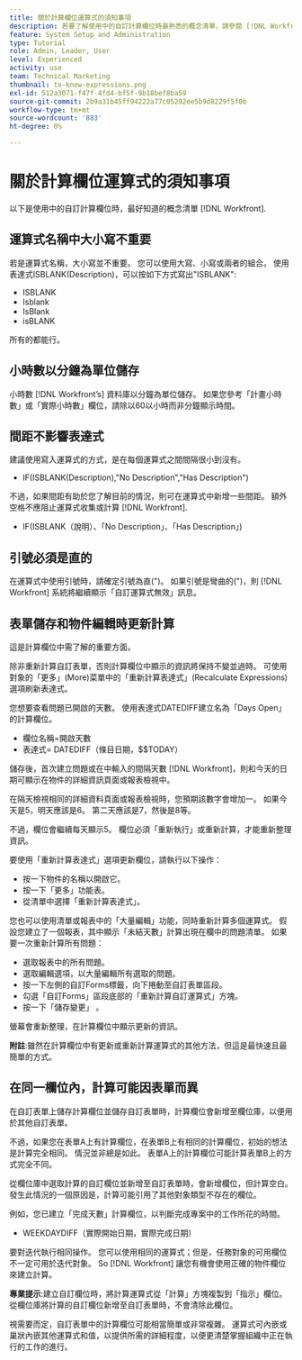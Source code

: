 ```yaml
---
title: 關於計算欄位運算式的須知事項
description: 若要了解使用中的自訂計算欄位時最熟悉的概念清單，請參閱 [!DNL Workfront].
feature: System Setup and Administration
type: Tutorial
role: Admin, Leader, User
level: Experienced
activity: use
team: Technical Marketing
thumbnail: to-know-expressions.png
exl-id: 512a3071-f47f-4fd4-bf5f-9b18bef8ba59
source-git-commit: 2b9a31b45ff94222a77c05292ee5b9d8229f5f0b
workflow-type: tm+mt
source-wordcount: '883'
ht-degree: 0%

---
```


# 關於計算欄位運算式的須知事項

以下是使用中的自訂計算欄位時，最好知道的概念清單 [!DNL Workfront].

## 運算式名稱中大小寫不重要

若是運算式名稱，大小寫並不重要。 您可以使用大寫、小寫或兩者的組合。 使用表達式ISBLANK(Description)，可以按如下方式寫出&quot;ISBLANK&quot;:

* ISBLANK
* Isblank
* IsBlank
* isBLANK

所有的都能行。

## 小時數以分鐘為單位儲存

小時數 [!DNL Workfront’s] 資料庫以分鐘為單位儲存。 如果您參考「計畫小時數」或「實際小時數」欄位，請除以60以小時而非分鐘顯示時間。

## 間距不影響表達式

建議使用寫入運算式的方式，是在每個運算式之間間隔很小到沒有。

* IF(ISBLANK(Description),&quot;No Description&quot;,&quot;Has Description&quot;)

不過，如果間距有助於您了解目前的情況，則可在運算式中新增一些間距。 額外空格不應阻止運算式收集或計算 [!DNL Workfront].

* IF(ISBLANK（說明）、「No Description」、「Has Description」)

## 引號必須是直的

在運算式中使用引號時，請確定引號為直(&quot;)。 如果引號是彎曲的(&quot;)，則 [!DNL Workfront] 系統將繼續顯示「自訂運算式無效」訊息。

## 表單儲存和物件編輯時更新計算

這是計算欄位中需了解的重要方面。

除非重新計算自訂表單，否則計算欄位中顯示的資訊將保持不變並過時。 可使用對象的「更多」(More)菜單中的「重新計算表達式」(Recalculate Expressions)選項刷新表達式。

您想要查看問題已開啟的天數。 使用表達式DATEDIFF建立名為「Days Open」的計算欄位。

* 欄位名稱=開啟天數
* 表達式= DATEDIFF（條目日期，$$TODAY）

儲存後，首次建立問題或在中輸入的間隔天數 [!DNL Workfront]，則和今天的日期可顯示在物件的詳細資訊頁面或報表檢視中。

在隔天檢視相同的詳細資料頁面或報表檢視時，您預期該數字會增加一。 如果今天是5，明天應該是6。 第二天應該是7，然後是8等。

不過，欄位會繼續每天顯示5。 欄位必須「重新執行」或重新計算，才能重新整理資訊。

要使用「重新計算表達式」選項更新欄位，請執行以下操作：

* 按一下物件的名稱以開啟它。
* 按一下「更多」功能表。
* 從清單中選擇「重新計算表達式」。

您也可以使用清單或報表中的「大量編輯」功能，同時重新計算多個運算式。 假設您建立了一個報表，其中顯示「未結天數」計算出現在欄中的問題清單。 如果要一次重新計算所有問題：

* 選取報表中的所有問題。
* 選取編輯選項，以大量編輯所有選取的問題。
* 按一下左側的自訂Forms標籤，向下捲動至自訂表單區段。
* 勾選「自訂Forms」區段底部的「重新計算自訂運算式」方塊。
* 按一下「儲存變更」 。

螢幕會重新整理，在計算欄位中顯示更新的資訊。

**附註**:雖然在計算欄位中有更新或重新計算運算式的其他方法，但這是最快速且最簡單的方式。

## 在同一欄位內，計算可能因表單而異

在自訂表單上儲存計算欄位並儲存自訂表單時，計算欄位會新增至欄位庫，以便用於其他自訂表單。

不過，如果您在表單A上有計算欄位，在表單B上有相同的計算欄位，初始的想法是計算完全相同。 情況並非總是如此。 表單A上的計算欄位可能計算表單B上的方式完全不同。

從欄位庫中選取計算的自訂欄位並新增至自訂表單時，會新增欄位，但計算空白。 發生此情況的一個原因是，計算可能引用了其他對象類型不存在的欄位。

例如，您已建立「完成天數」計算欄位，以判斷完成專案中的工作所花的時間。

* WEEKDAYDIFF（實際開始日期，實際完成日期）

要對迭代執行相同操作。 您可以使用相同的運算式；但是，任務對象的可用欄位不一定可用於迭代對象。 So [!DNL Workfront] 讓您有機會使用正確的物件欄位來建立計算。

**專業提示**:建立自訂欄位時，將計算運算式從「計算」方塊複製到「指示」欄位。 從欄位庫將計算的自訂欄位新增至自訂表單時，不會清除此欄位。

視需要而定，自訂表單中的計算欄位可能相當簡單或非常複雜。 運算式可內嵌或巢狀內嵌其他運算式和值，以提供所需的詳細程度，以便更清楚掌握組織中正在執行的工作的進行。

<!--Depending on the need, calculated fields in custom forms can be quite simple or very complex. Expressions can embed, or nest, other expressions and values to provide the level of detail needed to get a better picture of what is going on with the work being done at your organization. 

Most of the examples and exercises in this course have been relatively simple to provide a base understanding of the expressions most commonly used and how to build those expressions in a custom calculated field. 

Now you’re ready to start building your own calculated custom fields.-->
